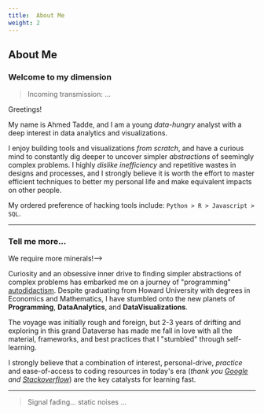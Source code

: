 ```yaml
---
title:  About Me
weight: 2
---
```


## About Me

### Welcome to my dimension
>   Incoming transmission: ...

Greetings!

My name is Ahmed Tadde, and I am a young *data-hungry* analyst with a deep interest in data
analytics and visualizations.

I enjoy building tools and visualizations *from scratch*, and have a curious mind to constantly dig deeper to uncover
simpler *abstractions* of seemingly complex problems.  I highly *dislike inefficiency* and repetitive wastes in designs
and processes, and I strongly believe it is worth the effort to master efficient techniques to better my personal life
and make equivalent impacts on other people.

My ordered preference of hacking tools include: `Python > R > Javascript > SQL`.

------

### Tell me more...
<!-->   We require more minerals!-->

Curiosity and an obsessive inner drive to finding simpler abstractions of complex problems has embarked me on a journey
of "programming" [autodidactism][].  Despite graduating from Howard University with  degrees in Economics and Mathematics,
I have stumbled onto the new planets of **Programming**, **DataAnalytics**, and **DataVisualizations**.

The voyage was initially rough and foreign, but 2-3 years of drifting and exploring in this grand Dataverse has made
me fall in love with all the material, frameworks, and best practices that I "stumbled" through self-learning.

I strongly believe that a combination of interest, personal-drive, *practice* and ease-of-access to coding
resources in today's era (*thank you [Google][] and [Stackoverflow][]*) are the key catalysts for learning fast.

<!-- Just as I have received these gifts from the community, I feel much obliged to *contribute back*, and I hope this
website could inspire a few datanauts to venture into the unknown and come back as passionate pioneers.  -->

------

<!-- Spare time is hard to come by these days.  There are too many interesting Dataverses to explore and map out.  
Whenever possible, I try to make time for playing PC games (Hearthstone, Heroes of the Storm, some DotA), as well as
practicing ink-drawings.

I live with my wonderful fiance, whom is also a data master of sorts in her quest in researching [osteosarcoma][]
cancer.  We share our residence with our two awesome cats, `Metal` and `Sneakers`. -->

<!-- ![image-cats][] -->

>   Signal fading...   static noises ...

<!-- links -->
[autodidactism]: http://en.wikipedia.org/wiki/Autodidacticism
<!-- [osteosarcoma]: http://en.wikipedia.org/wiki/Osteosarcoma -->
[Google]: https://www.google.com/
[Stackoverflow]: http://stackoverflow.com/


<!-- image links-->
<!-- [image-cats]: https://s3-us-west-1.amazonaws.com/chrisrzhou/datanaut/site/images/cats.jpg -->
